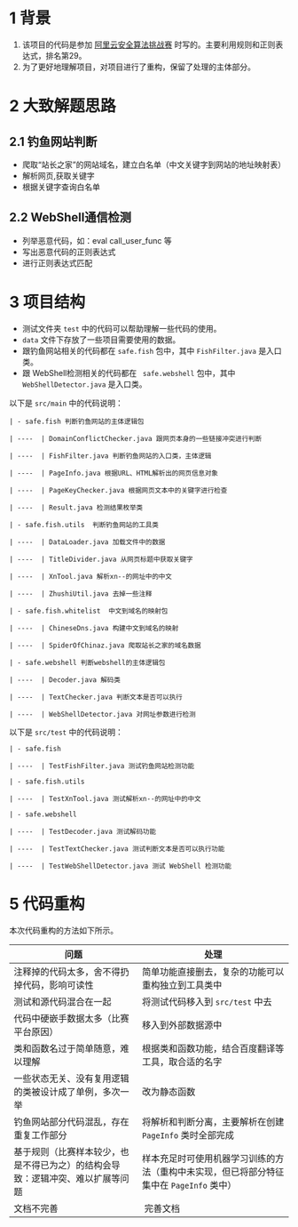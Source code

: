 # 1 背景
1. 该项目的代码是参加 
[阿里云安全算法挑战赛](https://tianchi.aliyun.com/competition/information.htm?raceId=231585) 时写的。主要利用规则和正则表达式，排名第29。
2. 为了更好地理解项目，对项目进行了重构，保留了处理的主体部分。

# 2 大致解题思路

## 2.1 钓鱼网站判断</h2>
* 爬取“站长之家”的网站域名，建立白名单（中文关键字到网站的地址映射表）<br>
* 解析网页,获取关键字<br>
* 根据关键字查询白名单<br>

## 2.2 WebShell通信检测</h2>
* 列举恶意代码，如：eval call_user_func 等<br>
* 写出恶意代码的正则表达式<br>
* 进行正则表达式匹配<br>


# 3 项目结构
* 测试文件夹 `test` 中的代码可以帮助理解一些代码的使用。
* `data` 文件下存放了一些项目需要使用的数据。
* 跟钓鱼网站相关的代码都在 `safe.fish` 包中，其中 `FishFilter.java` 是入口类。
* 跟 WebShell检测相关的代码都在 ` safe.webshell` 包中，其中 `WebShellDetector.java` 是入口类。

以下是 `src/main` 中的代码说明：
```
| - safe.fish 判断钓鱼网站的主体逻辑包

| ----  | DomainConflictChecker.java 跟网页本身的一些链接冲突进行判断

| ----  | FishFilter.java 判断钓鱼网站的入口类，主体逻辑

| ----  | PageInfo.java 根据URL、HTML解析出的网页信息对象

| ----  | PageKeyChecker.java 根据网页文本中的关键字进行检查

| ----  | Result.java 检测结果枚举类

| - safe.fish.utils  判断钓鱼网站的工具类

| ----  | DataLoader.java 加载文件中的数据

| ----  | TitleDivider.java 从网页标题中获取关键字

| ----  | XnTool.java 解析xn--的网址中的中文

| ----  | ZhushiUtil.java 去掉一些注释

| - safe.fish.whitelist  中文到域名的映射包

| ----  | ChineseDns.java 构建中文到域名的映射

| ----  | SpiderOfChinaz.java 爬取站长之家的域名数据

| - safe.webshell 判断webshell的主体逻辑包

| ----  | Decoder.java 解码类

| ----  | TextChecker.java 判断文本是否可以执行

| ----  | WebShellDetector.java 对网址参数进行检测
```

以下是 `src/test` 中的代码说明：
```
| - safe.fish

| ----  | TestFishFilter.java 测试钓鱼网站检测功能

| - safe.fish.utils  

| ----  | TestXnTool.java 测试解析xn--的网址中的中文

| - safe.webshell 

| ----  | TestDecoder.java 测试解码功能

| ----  | TestTextChecker.java 测试判断文本是否可以执行功能

| ----  | TestWebShellDetector.java 测试 WebShell 检测功能
```


# 5 代码重构
本次代码重构的方法如下所示。

|问题 | 处理 |
|--- | --- | 
| 注释掉的代码太多，舍不得扔掉代码，影响可读性 | 简单功能直接删去，复杂的功能可以重构独立到工具类中 |
| 测试和源代码混合在一起 | 将测试代码移入到 `src/test` 中去 |
| 代码中硬嵌手数据太多（比赛平台原因） | 移入到外部数据源中 |
| 类和函数名过于简单随意，难以理解 | 根据类和函数功能，结合百度翻译等工具，取合适的名字 |
| 一些状态无关、没有复用逻辑的类被设计成了单例，多次一举 | 改为静态函数 |
| 钓鱼网站部分代码混乱，存在重复工作部分 | 将解析和判断分离，主要解析在创建 `PageInfo` 类时全部完成 |
| 基于规则（比赛样本较少，也是不得已为之）的结构会导致：逻辑冲突、难以扩展等问题 | 样本充足时可使用机器学习训练的方法（重构中未实现，但已将部分特征集中在 `PageInfo` 类中）|
| 文档不完善 | 完善文档 |
